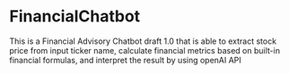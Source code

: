 # FinancialChatbot
This is a Financial Advisory Chatbot draft 1.0 that is able to extract stock price from input ticker name, calculate financial metrics based on built-in financial formulas, and interpret the result by using openAI API
